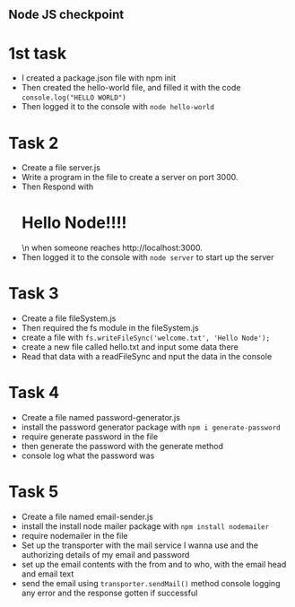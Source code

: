 ## Node JS checkpoint

# 1st task

- I created a package.json file with npm init
- Then created the hello-world file, and filled it with the code
  `console.log("HELLO WORLD") `
- Then logged it to the console with
  `node hello-world`

# Task 2

- Create a file server.js
- Write a program in the file to create a server on port 3000.
- Then Respond with <h1>Hello Node!!!!</h1>\n when someone reaches http://localhost:3000.
- Then logged it to the console with
  `node server` to start up the server

# Task 3

- Create a file fileSystem.js
- Then required the fs module in the fileSystem.js
- create a file with `fs.writeFileSync('welcome.txt', 'Hello Node');`
- create a new file called hello.txt and input some data there
- Read that data with a readFileSync and nput the data in the console

# Task 4

- Create a file named password-generator.js
- install the password generator package with `npm i generate-password`
- require generate password in the file
- then generate the password with the generate method
- console log what the password was

# Task 5

- Create a file named email-sender.js
- install the install node mailer package with `npm install nodemailer`
- require nodemailer in the file
- Set up the transporter with the mail service I wanna use and the authorizing details of my email and password
- set up the email contents with the from and to who, with the email head and email text
- send the email using `transporter.sendMail()` method console logging any error and the response gotten if successful
